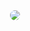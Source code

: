 <div align="center">
<img src="https://cdn.discordapp.com/avatars/398513421907132416/2fc0ea3f6bd3625a26cc18b666f0f457.png" style="border-radius: 50%">
</div>
